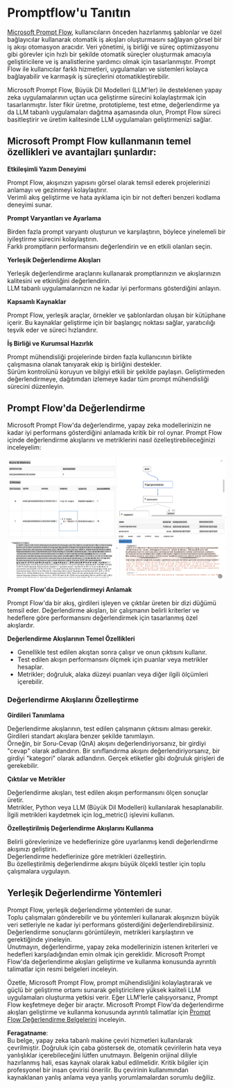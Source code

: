 # **Promptflow'u Tanıtın**

[Microsoft Prompt Flow](https://microsoft.github.io/promptflow/index.html?WT.mc_id=aiml-138114-kinfeylo), kullanıcıların önceden hazırlanmış şablonlar ve özel bağlayıcılar kullanarak otomatik iş akışları oluşturmasını sağlayan görsel bir iş akışı otomasyon aracıdır. Veri yönetimi, iş birliği ve süreç optimizasyonu gibi görevler için hızlı bir şekilde otomatik süreçler oluşturmak amacıyla geliştiricilere ve iş analistlerine yardımcı olmak için tasarlanmıştır. Prompt Flow ile kullanıcılar farklı hizmetleri, uygulamaları ve sistemleri kolayca bağlayabilir ve karmaşık iş süreçlerini otomatikleştirebilir.

Microsoft Prompt Flow, Büyük Dil Modelleri (LLM'ler) ile desteklenen yapay zeka uygulamalarının uçtan uca geliştirme sürecini kolaylaştırmak için tasarlanmıştır. İster fikir üretme, prototipleme, test etme, değerlendirme ya da LLM tabanlı uygulamaları dağıtma aşamasında olun, Prompt Flow süreci basitleştirir ve üretim kalitesinde LLM uygulamaları geliştirmenizi sağlar.

## Microsoft Prompt Flow kullanmanın temel özellikleri ve avantajları şunlardır:

**Etkileşimli Yazım Deneyimi**

Prompt Flow, akışınızın yapısını görsel olarak temsil ederek projelerinizi anlamayı ve gezinmeyi kolaylaştırır.  
Verimli akış geliştirme ve hata ayıklama için bir not defteri benzeri kodlama deneyimi sunar.

**Prompt Varyantları ve Ayarlama**

Birden fazla prompt varyantı oluşturun ve karşılaştırın, böylece yinelemeli bir iyileştirme sürecini kolaylaştırın.  
Farklı promptların performansını değerlendirin ve en etkili olanları seçin.

**Yerleşik Değerlendirme Akışları**

Yerleşik değerlendirme araçlarını kullanarak promptlarınızın ve akışlarınızın kalitesini ve etkinliğini değerlendirin.  
LLM tabanlı uygulamalarınızın ne kadar iyi performans gösterdiğini anlayın.

**Kapsamlı Kaynaklar**

Prompt Flow, yerleşik araçlar, örnekler ve şablonlardan oluşan bir kütüphane içerir. Bu kaynaklar geliştirme için bir başlangıç noktası sağlar, yaratıcılığı teşvik eder ve süreci hızlandırır.

**İş Birliği ve Kurumsal Hazırlık**

Prompt mühendisliği projelerinde birden fazla kullanıcının birlikte çalışmasına olanak tanıyarak ekip iş birliğini destekler.  
Sürüm kontrolünü koruyun ve bilgiyi etkili bir şekilde paylaşın. Geliştirmeden değerlendirmeye, dağıtımdan izlemeye kadar tüm prompt mühendisliği sürecini düzenleyin.

## Prompt Flow'da Değerlendirme

Microsoft Prompt Flow'da değerlendirme, yapay zeka modellerinizin ne kadar iyi performans gösterdiğini anlamada kritik bir rol oynar. Prompt Flow içinde değerlendirme akışlarını ve metriklerini nasıl özelleştirebileceğinizi inceleyelim:

![PFVizualise](../../../../../translated_images/pfvisualize.93c453890f4088830217fa7308b1a589058ed499bbfff160c85676066b5cbf2d.tr.png)

**Prompt Flow'da Değerlendirmeyi Anlamak**

Prompt Flow'da bir akış, girdileri işleyen ve çıktılar üreten bir dizi düğümü temsil eder. Değerlendirme akışları, bir çalışmanın belirli kriterler ve hedeflere göre performansını değerlendirmek için tasarlanmış özel akışlardır.

**Değerlendirme Akışlarının Temel Özellikleri**

- Genellikle test edilen akıştan sonra çalışır ve onun çıktısını kullanır.  
- Test edilen akışın performansını ölçmek için puanlar veya metrikler hesaplar.  
- Metrikler; doğruluk, alaka düzeyi puanları veya diğer ilgili ölçümleri içerebilir.

### Değerlendirme Akışlarını Özelleştirme

**Girdileri Tanımlama**

Değerlendirme akışlarının, test edilen çalışmanın çıktısını alması gerekir. Girdileri standart akışlara benzer şekilde tanımlayın.  
Örneğin, bir Soru-Cevap (QnA) akışını değerlendiriyorsanız, bir girdiyi "cevap" olarak adlandırın. Bir sınıflandırma akışını değerlendiriyorsanız, bir girdiyi "kategori" olarak adlandırın. Gerçek etiketler gibi doğruluk girişleri de gerekebilir.

**Çıktılar ve Metrikler**

Değerlendirme akışları, test edilen akışın performansını ölçen sonuçlar üretir.  
Metrikler, Python veya LLM (Büyük Dil Modelleri) kullanılarak hesaplanabilir. İlgili metrikleri kaydetmek için log_metric() işlevini kullanın.

**Özelleştirilmiş Değerlendirme Akışlarını Kullanma**

Belirli görevlerinize ve hedeflerinize göre uyarlanmış kendi değerlendirme akışınızı geliştirin.  
Değerlendirme hedeflerinize göre metrikleri özelleştirin.  
Bu özelleştirilmiş değerlendirme akışını büyük ölçekli testler için toplu çalışmalara uygulayın.

## Yerleşik Değerlendirme Yöntemleri

Prompt Flow, yerleşik değerlendirme yöntemleri de sunar.  
Toplu çalışmaları gönderebilir ve bu yöntemleri kullanarak akışınızın büyük veri setleriyle ne kadar iyi performans gösterdiğini değerlendirebilirsiniz.  
Değerlendirme sonuçlarını görüntüleyin, metrikleri karşılaştırın ve gerektiğinde yineleyin.  
Unutmayın, değerlendirme, yapay zeka modellerinizin istenen kriterleri ve hedefleri karşıladığından emin olmak için gereklidir. Microsoft Prompt Flow'da değerlendirme akışları geliştirme ve kullanma konusunda ayrıntılı talimatlar için resmi belgeleri inceleyin.

Özetle, Microsoft Prompt Flow, prompt mühendisliğini kolaylaştırarak ve güçlü bir geliştirme ortamı sunarak geliştiricilere yüksek kaliteli LLM uygulamaları oluşturma yetkisi verir. Eğer LLM'lerle çalışıyorsanız, Prompt Flow keşfetmeye değer bir araçtır. Microsoft Prompt Flow'da değerlendirme akışları geliştirme ve kullanma konusunda ayrıntılı talimatlar için [Prompt Flow Değerlendirme Belgelerini](https://learn.microsoft.com/azure/machine-learning/prompt-flow/how-to-develop-an-evaluation-flow?view=azureml-api-2?WT.mc_id=aiml-138114-kinfeylo) inceleyin.

**Feragatname**:  
Bu belge, yapay zeka tabanlı makine çeviri hizmetleri kullanılarak çevrilmiştir. Doğruluk için çaba göstersek de, otomatik çevirilerin hata veya yanlışlıklar içerebileceğini lütfen unutmayın. Belgenin orijinal diliyle hazırlanmış hali, esas kaynak olarak kabul edilmelidir. Kritik bilgiler için profesyonel bir insan çevirisi önerilir. Bu çevirinin kullanımından kaynaklanan yanlış anlama veya yanlış yorumlamalardan sorumlu değiliz.